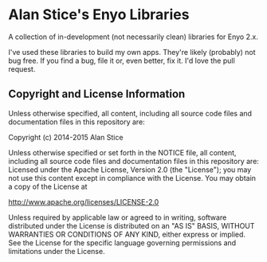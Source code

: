 Alan Stice's Enyo Libraries
=============
A collection of in-development (not necessarily clean) libraries for Enyo 2.x.

I've used these libraries to build my own apps. They're likely (probably) not bug free. If you find a bug, file it or, even better, fix it. I'd love the pull request.

## Copyright and License Information

Unless otherwise specified, all content, including all source code files and
documentation files in this repository are:

Copyright (c) 2014-2015 Alan Stice

Unless otherwise specified or set forth in the NOTICE file, all content,
including all source code files and documentation files in this repository are:
Licensed under the Apache License, Version 2.0 (the "License");
you may not use this content except in compliance with the License.
You may obtain a copy of the License at

http://www.apache.org/licenses/LICENSE-2.0

Unless required by applicable law or agreed to in writing, software
distributed under the License is distributed on an "AS IS" BASIS,
WITHOUT WARRANTIES OR CONDITIONS OF ANY KIND, either express or implied.
See the License for the specific language governing permissions and
limitations under the License.

